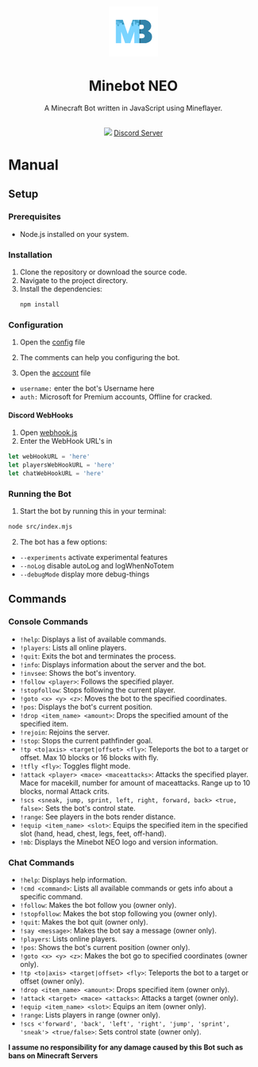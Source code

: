 <p align="center">
<img src="images/logo.png" alt="minebot-neo-logo" width="20%"/>
</p>

<h1 align="center">Minebot NEO</h1>
<p align="center">A Minecraft Bot written in JavaScript using Mineflayer.</p> 

<div align="center">
    <br>
    <img src="https://tokei.rs/b1/github/eglijohn/minebot-neo?category=code"/>
<a href="https://discord.gg/CKySgRzUYp">Discord Server</a>
</div>


# Manual

## Setup

### Prerequisites
- Node.js installed on your system.

### Installation
1. Clone the repository or download the source code.
2. Navigate to the project directory.
3. Install the dependencies:
    ```sh
    npm install
    ```

### Configuration
1. Open the [config](config/CONFIG.jsonc) file
2. The comments can help you configuring the bot.

3. Open the [account](config/ACCOUNT.json) file
- `username:` enter the bot's Username here
- `auth:` Microsoft for Premium accounts, Offline for cracked.

#### Discord WebHooks
1. Open [webhook.js](src/webhook.js)
2. Enter the WebHook URL's in
```js
let webHookURL = 'here'
let playersWebHookURL = 'here'
let chatWebHookURL = 'here'
```

### Running the Bot
1. Start the bot by running this in your terminal:
```sh
node src/index.mjs
```
2. The bot has a few options:
- `--experiments` activate experimental features
- `--noLog` disable autoLog and logWhenNoTotem
- `--debugMode` display more debug-things

## Commands

### Console Commands
- `!help`: Displays a list of available commands.
- `!players`: Lists all online players.
- `!quit`: Exits the bot and terminates the process.
- `!info`: Displays information about the server and the bot.
- `!invsee`: Shows the bot's inventory.
- `!follow <player>`: Follows the specified player.
- `!stopfollow`: Stops following the current player.
- `!goto <x> <y> <z>`: Moves the bot to the specified coordinates.
- `!pos`: Displays the bot's current position.
- `!drop <item_name> <amount>`: Drops the specified amount of the specified item.
- `!rejoin`: Rejoins the server.
- `!stop`: Stops the current pathfinder goal.
- `!tp <to|axis> <target|offset> <fly>`: Teleports the bot to a target or offset. Max 10 blocks or 16 blocks with fly.
- `!tfly <fly>`: Toggles flight mode.
- `!attack <player> <mace> <maceattacks>`: Attacks the specified player. Mace for macekill, number for amount of maceattacks. Range up to 10 blocks, normal Attack crits.
- `!scs <sneak, jump, sprint, left, right, forward, back> <true, false>`: Sets the bot's control state.
- `!range`: See players in the bots render distance.
- `!equip <item_name> <slot>`: Equips the specified item in the specified slot (hand, head, chest, legs, feet, off-hand).
- `!mb`: Displays the Minebot NEO logo and version information.

### Chat Commands
- `!help`: Displays help information.
- `!cmd <command>`: Lists all available commands or gets info about a specific command.
- `!follow`: Makes the bot follow you (owner only).
- `!stopfollow`: Makes the bot stop following you (owner only).
- `!quit`: Makes the bot quit (owner only).
- `!say <message>`: Makes the bot say a message (owner only).
- `!players`: Lists online players.
- `!pos`: Shows the bot's current position (owner only).
- `!goto <x> <y> <z>`: Makes the bot go to specified coordinates (owner only).
- `!tp <to|axis> <target|offset> <fly>`: Teleports the bot to a target or offset (owner only).
- `!drop <item_name> <amount>`: Drops specified item (owner only).
- `!attack <target> <mace> <attacks>`: Attacks a target (owner only).
- `!equip <item_name> <slot>`: Equips an item (owner only).
- `!range`: Lists players in range (owner only).
- `!scs <'forward', 'back', 'left', 'right', 'jump', 'sprint', 'sneak'> <true/false>`: Sets control state (owner only).

**I assume no responsibility for any damage caused by this Bot such as bans on Minecraft Servers**